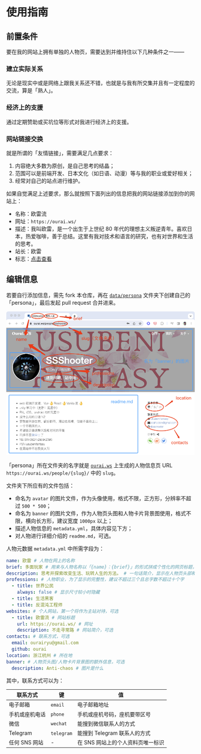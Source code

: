 # 使用指南

## 前置条件

要在我的网站上拥有单独的人物页，需要达到并维持住以下几种条件之一——

### 建立实际关系

无论是现实中或是网络上跟我关系还不错，也就是与我有所交集并且有一定程度的交流，算是「熟人」。

### 经济上的支援

通过定期赞助或买坑位等形式对我进行经济上的支援。

### 网站链接交换

就是所谓的「友情链接」，需要满足几点要求：

1. 内容绝大多数为原创，是自己思考的结晶；
2. 范围可以是前端开发、日本文化（如日语、动漫）等与我的职业或爱好相关；
3. 经常对自己的站点进行维护。

如果自觉满足上述要求，那么就按照下面列出的信息把我的网站链接添加到你的网站上：

- 名称：欧雷流
- 网址：`https://ourai.ws/`
- 描述：我叫欧雷，是一个出生于上世纪 80 年代的理想主义叛逆青年。喜欢日本，热爱咖啡，善于总结。这里有我对技术和语言的研究，也有对世界和生活的思考。
- 站长：欧雷
- 标志：[点击查看](https://ourai.ws/assets/avatars/ourai-100px-3bcaa1cb0c7fa0547d15622572d74a8bbc98a5f62e4920ecddb72ca95e505d17.jpg)

## 编辑信息

若要自行添加信息，需先 fork 本仓库，再在 [`data/persona`](../data/persona) 文件夹下创建自己的「persona」，最后发起 pull request 合并进来。

![](config.png)

「persona」所在文件夹的名字就是 [`ourai.ws`](https://ourai.ws/) 上生成的人物信息页 URL `https://ourai.ws/people/{slug}/` 中的 `slug`。

文件夹下所应有的文件包括：

- 命名为 `avatar` 的图片文件，作为头像使用，格式不限，正方形，分辨率不超过 `500 * 500`；
- 命名为 `banner` 的图片文件，作为人物页头图和人物卡片背景图使用，格式不限，横向长方形，建议宽度 `1000px` 以上；
- 描述人物信息的 `metadata.yml`，具体内容见下方；
- 对人物进行详细介绍的 `readme.md`，可选。

人物元数据 `metadata.yml` 中所需字段为：

```yml
name: 欧雷 # 人物在网上的名称
brief: 多面玩家 # 用来与人物名称以「{name}：{brief}」的形式拼成个性化的网页标题，可选
description: 思考并探索改变生活、玩转人生的方法。 # 一句话简介，显示在人物页头部和人物卡片上的简短介绍
professions: # 人物职业，为了显示的完整性，建议不超过三个且总字数不超过十个字
  - title: 世界公民
    always: false # 显示尺寸较小时隐藏
  - title: 生活黑客
  - title: 反混沌工程师
websites: # 个人网站，第一个将作为主站对待，可选
  - title: 欧雷流 # 网站标题
    url: https://ourai.ws/ # 网址
    description: 不走寻常路 # 网站简介，可选
contacts: # 联系方式，可选
  email: ourairyu@gmail.com
  github: ourai
location: 浙江杭州 # 所在地
banner: # 人物页头图/人物卡片背景图的额外信息，可选
  description: Anti-chaos # 图片是什么
```

其中，联系方式可以为：

| 联系方式 | 键 | 值 |
| --- | --- | --- |
| 电子邮箱 | `email` | 电子邮箱地址 |
| 手机或座机电话 | `phone` | 手机或座机号码，座机要带区号 |
| 微信 | `wechat` | 能搜到微信联系人的方式 |
| Telegram | `telegram` | 能搜到 Telegram 联系人的方式 |
| 任何 SNS 网站 | - | 在 SNS 网站上的个人资料页唯一标识 |
